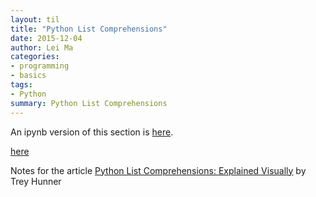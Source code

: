 ```yaml
---
layout: til
title: "Python List Comprehensions"
date: 2015-12-04
author: Lei Ma
categories:
- programming
- basics
tags:
- Python
summary: Python List Comprehensions
---
```


An ipynb version of this section is [here](https://github.com/emptymalei/emptymalei.github.io/blob/master/_posts/til/assets/programming/python_list_comprehensions.ipynb).

[here](../../assets/programming/python_list_comprehensions.ipynb)

Notes for the article [Python List Comprehensions: Explained Visually](http://treyhunner.com/2015/12/python-list-comprehensions-now-in-color/) by Trey Hunner
